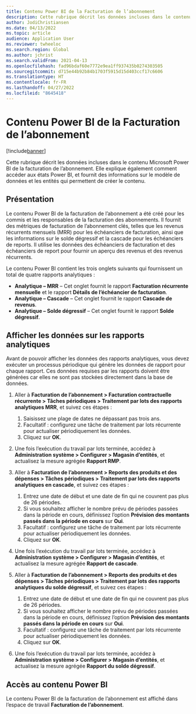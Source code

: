 ```yaml
---
title: Contenu Power BI de la Facturation de l’abonnement
description: Cette rubrique décrit les données incluses dans le contenu Microsoft Power BI de la facturation de l’abonnement.
author: JodiChristiansen
ms.date: 04/13/2022
ms.topic: article
audience: Application User
ms.reviewer: twheeloc
ms.search.region: Global
ms.author: jchrist
ms.search.validFrom: 2021-04-13
ms.openlocfilehash: fad96bdaf60e7772e9ea1ff937435b0274303505
ms.sourcegitcommit: d715e44b92b84b1703f5915d15d403ccf17c6606
ms.translationtype: HT
ms.contentlocale: fr-FR
ms.lasthandoff: 04/27/2022
ms.locfileid: "8645418"
---
```

# <a name="subscription-billing-power-bi-content"></a>Contenu Power BI de la Facturation de l’abonnement

[!include[banner](../includes/banner.md)]

Cette rubrique décrit les données incluses dans le contenu Microsoft Power BI de la facturation de l’abonnement. Elle explique également comment accéder aux états Power BI, et fournit des informations sur le modèle de données et les entités qui permettent de créer le contenu. 

## <a name="overview"></a>Présentation

Le contenu Power BI de la facturation de l’abonnement a été créé pour les commis et les responsables de la facturation des abonnements. Il fournit des métriques de facturation de l’abonnement clés, telles que les revenus récurrents mensuels (MRR) pour les échéanciers de facturation, ainsi que les informations sur le solde dégressif et la cascade pour les échéanciers de reports. Il utilise les données des échéanciers de facturation et des échéanciers de report pour fournir un aperçu des revenus et des revenus récurrents.

Le contenu Power BI contient les trois onglets suivants qui fournissent un total de quatre rapports analytiques : 

- **Analytique – MRR** – Cet onglet fournit le rapport **Facturation récurrente mensuelle** et le rapport **Détails de l’échéancier de facturation**.
- **Analytique – Cascade** – Cet onglet fournit le rapport **Cascade de revenus**.
- **Analytique – Solde dégressif** – Cet onglet fournit le rapport **Solde dégressif**.

## <a name="view-data-on-the-analytical-reports"></a>Afficher les données sur les rapports analytiques

Avant de pouvoir afficher les données des rapports analytiques, vous devez exécuter un processus périodique qui génère les données de rapport pour chaque rapport. Ces données requises par les rapports doivent être générées car elles ne sont pas stockées directement dans la base de données. 

1. Aller à **Facturation de l’abonnement \> Facturation contractuelle récurrente \> Tâches périodiques \> Traitement par lots des rapports analytiques MRR**, et suivez ces étapes :

    1. Saisissez une plage de dates ne dépassant pas trois ans.
    2. Facultatif : configurez une tâche de traitement par lots récurrente pour actualiser périodiquement les données.
    3. Cliquez sur **OK**.

2. Une fois l’exécution du travail par lots terminée, accédez à **Administration système \> Configurer \> Magasin d’entités**, et actualisez la mesure agrégée **Rapport RMP**. 
3. Aller à **Facturation de l’abonnement \> Reports des produits et des dépenses \> Tâches périodiques \> Traitement par lots des rapports analytiques en cascade**, et suivez ces étapes :

    1. Entrez une date de début et une date de fin qui ne couvrent pas plus de 26 périodes. 
    2. Si vous souhaitez afficher le nombre prévu de périodes passées dans la période en cours, définissez l’option **Prévision des montants passés dans la période en cours** sur **Oui**.
    3. Facultatif : configurez une tâche de traitement par lots récurrente pour actualiser périodiquement les données.
    4. Cliquez sur **OK**. 

4. Une fois l’exécution du travail par lots terminée, accédez à **Administration système \> Configurer \> Magasin d’entités**, et actualisez la mesure agrégée **Rapport de cascade**.
5. Aller à **Facturation de l’abonnement \> Reports des produits et des dépenses \> Tâches périodiques \> Traitement par lots des rapports analytiques du solde dégressif**, et suivez ces étapes :

    1. Entrez une date de début et une date de fin qui ne couvrent pas plus de 26 périodes. 
    2. Si vous souhaitez afficher le nombre prévu de périodes passées dans la période en cours, définissez l’option **Prévision des montants passés dans la période en cours** sur **Oui**.
    3. Facultatif : configurez une tâche de traitement par lots récurrente pour actualiser périodiquement les données.
    4. Cliquez sur **OK**.

6. Une fois l’exécution du travail par lots terminée, accédez à **Administration système \> Configurer \> Magasin d’entités**, et actualisez la mesure agrégée **Rapport du solde dégressif**.

## <a name="accessing-the-power-bi-content"></a>Accès au contenu Power BI

Le contenu Power BI de la facturation de l’abonnement est affiché dans l’espace de travail **Facturation de l’abonnement**.
